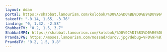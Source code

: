 ```yaml
---
layout: Adam
portal: https://shabbat.lamourism.com/kolobok/%D0%A6%D0%BE%D0%B9%D0%96%D0%AB%D0%92/%D0%9F%D1%83%D1%82%D0%B8%D0%BD%D0%92%D0%9E%D0%A0/scene.gltf
takeoff: "-0.14, 1.65, -3.76"
landing: "0, 1.32, -2.58"
ShabbatTV: "0.2, 1.5, 3.7"
ShabbatMP4: https://shabbat.lamourism.com/kolobok/%D0%9C%D1%83%D0%B6%D0%B8%D0%BA%D0%B8.mp4
PravdaJPG: https://moses.lamourism.com/mossad/durov.jpg?debug=%F0%9F%87%B5%F0%9F%87%B8
PravdaTV: "0.2, 1.5, 3.8"
---
```

